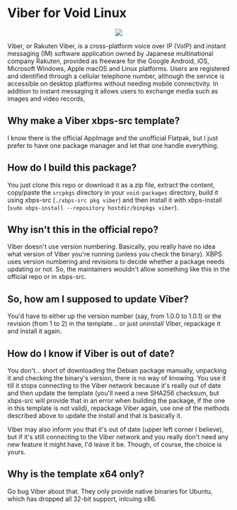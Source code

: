 # Viber for Void Linux

<p align="center"><img src="https://codeberg.org/th0razin3/vur/raw/branch/main/srcpkgs/viber/viber.png"></p>

Viber, or Rakuten Viber, is a cross-platform voice over IP (VoIP) and instant messaging (IM) software application owned by Japanese multinational company Rakuten, provided as freeware for the Google Android, iOS, Microsoft Windows, Apple macOS and Linux platforms. Users are registered and identified through a cellular telephone number, although the service is accessible on desktop platforms without needing mobile connectivity. In addition to instant messaging it allows users to exchange media such as images and video records,

## Why make a Viber xbps-src template?

I know there is the official AppImage and the unofficial Flatpak, but I just prefer to have one package manager and let that one handle everything.

## How do I build this package?

You just clone this repo or download it as a zip file, extract the content, copy/paste the `srcpkgs` directory in your `void-packages` directory, build it using xbps-src (`./xbps-src pkg viber`) and then install it with xbps-install (`sudo xbps-install --repository hostdir/binpkgs viber`).

## Why isn't this in the official repo?

Viber doesn't use version numbering. Basically, you really have no idea what version of Viber you're running (unless you check the binary). XBPS uses version numbering and revisions to decide whether a package needs updating or not. So, the maintainers wouldn't allow something like this in the official repo or in xbps-src.

## So, how am I supposed to update Viber?

You'd have to either up the version number (say, from 1.0.0 to 1.0.1) or the revision (from 1 to 2) in the template... or just uninstall Viber, repackage it and install it again.

## How do I know if Viber is out of date?

You don't... short of downloading the Debian package manually, unpacking it and checking the binary's version, there is no way of knowing. You use it till it stops connecting to the Viber network because it's really out of date and then update the template (you'll need a new SHA256 checksum, but xbps-src will provide that in an error when building the package, if the one in this template is not valid), repackage Viber again, use one of the methods described above to update the install and that is basically it.

Viber may also inform you that it's out of date (upper left corner I believe), but if it's still connecting to the Viber network and you really don't need any new feature it might have, I'd leave it be. Though, of course, the choice is yours.

## Why is the template x64 only?

Go bug Viber about that. They only provide native binaries for Ubuntu, which has dropped all 32-bit support, inlcuing x86.

